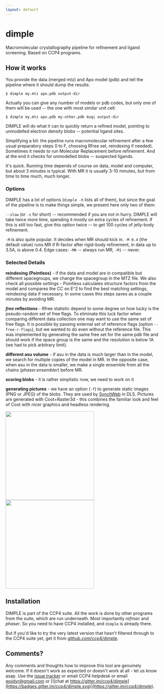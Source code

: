 ```yaml
---
layout: default
---
```


# dimple
Macromolecular crystallography pipeline for refinement and ligand screening.
Based on CCP4 programs.

## How it works ##

You provide the data (merged mtz) and Apo model (pdb) and tell the pipeline
where it should dump the results:

    $ dimple my.mtz apo.pdb output-dir

<script type="text/javascript" src="https://asciinema.org/a/awgcb045doxjstods15xfqi1r.js" id="asciicast-awgcb045doxjstods15xfqi1r" async data-size="13"></script>

Actually you can give any number of models or pdb codes, but
only one of them will be used -- the one with most similar unit cell:

    $ dimple my.mtz apo.pdb my-other.pdb 4uqi output-dir

DIMPLE will do what it can to quickly return a refined model,
pointing to unmodelled electron density blobs -- potential ligand sites.

Simplifying a bit:
the pipeline runs macromolecular refinement after a few usual
preparatory steps (I to F, choosing Rfree set, reindexing if needed).
Sometimes it needs to run Molecular Replacement before refinement.
And at the end it checks for unmodelled blobs -- suspected ligands.

<script type="text/javascript" src="https://asciinema.org/a/awg0n6qr6ez14oe8ugverg4bb.js" id="asciicast-awg0n6qr6ez14oe8ugverg4bb" async data-size="13"></script>

It's quick. Running time depends of course on data, model and computer,
but about 3 minutes is typical. With MR it is usually 3-10 minutes,
but from time to time much, much longer.

### Options ###

DIMPLE has a lot of options (`dimple -h` lists all of them),
but since the goal of the pipeline is to make things simple,
we present here only two of them:

 `--slow` (or `-s` for short) -- recommended if you are not in hurry.
DIMPLE will take twice more time, spending it mostly on extra cycles
of refinement. If this is still too fast, give this option twice --
to get 100 cycles of jelly-body refinement.

`-M` is also quite popular. It decides when MR should kick in.
`-M 0.4` (the default value) runs MR if R-factor after rigid-body refinement,
in data up to 3.5A, is above 0.4.
Edge cases: `-M0` -- always run MR, `-M1` -- never.

### Selected Details ###

**reindexing (Pointless)** - if the data and model are in compatible
but different spacegroups, we change the spacegroup in the MTZ file.
We also check all possible _settings_ - Pointless calculates structure
factors from the model and compares the CC on E^2 to find the best
matching settings, reindexing data if necessary.
In some cases this steps saves as a couple minutes by avoiding MR.

**_free_ reflections** -
Rfree statistic depend to some degree on how lucky is the pseudo-random
set of free flags. To eliminate this luck factor when comparing
different data collection one may want to use the same set of free
flags. It is possible by passing external set of reference flags
(option `--free-r-flags`), but we wanted to do even without the
reference file. This was implemented by generating the same free set
for the same pdb file and should work if the space group is the same
and the resolution is below 1A (we had to pick arbitrary limit).

**different asu volume** -
if asu in the data is much larger than in the model,
we search for multiple copies of the model in MR.
In the opposite case, when asu in the data is smaller,
we make a single ensemble from all the chains
(*phaser.ensembler*) before MR.

**scoring blobs** - it is rather simplistic now, we need to work on it

**generating pictures** - we have an option (`-f`) to generate static
images (PNG or JPEG) of the blobs. They are used by
[SynchWeb](https://github.com/DiamondLightSource/SynchWeb) in DLS.
Pictures are generated with Coot+Raster3d - this combines
the familiar look and feel of Coot with nicer graphics and headless
rendering.

[<img src="http://i.imgur.com/cTDWIzK.png" width="290px"/>](http://i.imgur.com/cTDWIzK.png)
[<img src="http://i.imgur.com/e61cB7G.png" width="290px"/>](http://i.imgur.com/e61cB7G.png)


## Installation ##

DIMPLE is part of the CCP4 suite. All the work is done
by other programs from the suite, which are run underneath.
Most importantly _refmac_ and _phaser_.
So you need to have CCP4 installed, and `dimple` is already there.

But if you'd like to try the very latest version that hasn't filtered
through to the CCP4 suite yet, get it from
[github.com/ccp4/dimple](https://github.com/ccp4/dimple).

## Comments? ##

Any comments and thoughts how to improve this tool are genuinely welcome.
If it doesn't work as expected or doesn't work at all - let us know asap.
Use the [issue tracker](https://github.com/ccp4/dimple/issues) or
email CCP4 helpdesk or
email wojdyr@gmail.com or
[![chat at https://gitter.im/ccp4/dimple](https://badges.gitter.im/ccp4/dimple.svg)](https://gitter.im/ccp4/dimple).

